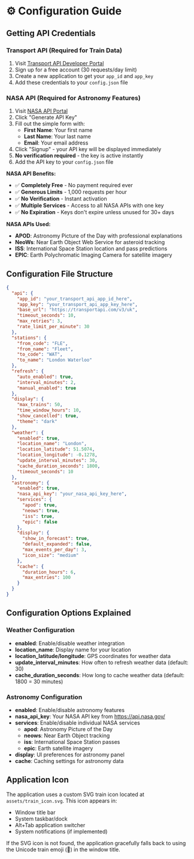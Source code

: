 # ⚙️ Configuration Guide

## Getting API Credentials

### Transport API (Required for Train Data)
1. Visit [Transport API Developer Portal](https://developer.transportapi.com/)
2. Sign up for a free account (30 requests/day limit)
3. Create a new application to get your `app_id` and `app_key`
4. Add these credentials to your `config.json` file

### NASA API (Required for Astronomy Features)
1. Visit [NASA API Portal](https://api.nasa.gov/)
2. Click "Generate API Key"
3. Fill out the simple form with:
   - **First Name**: Your first name
   - **Last Name**: Your last name
   - **Email**: Your email address
4. Click "Signup" - your API key will be displayed immediately
5. **No verification required** - the key is active instantly
6. Add the API key to your `config.json` file

**NASA API Benefits:**
- ✅ **Completely Free** - No payment required ever
- ✅ **Generous Limits** - 1,000 requests per hour
- ✅ **No Verification** - Instant activation
- ✅ **Multiple Services** - Access to all NASA APIs with one key
- ✅ **No Expiration** - Keys don't expire unless unused for 30+ days

**NASA APIs Used:**
- **APOD**: Astronomy Picture of the Day with professional explanations
- **NeoWs**: Near Earth Object Web Service for asteroid tracking
- **ISS**: International Space Station location and pass predictions
- **EPIC**: Earth Polychromatic Imaging Camera for satellite imagery

## Configuration File Structure

```json
{
  "api": {
    "app_id": "your_transport_api_app_id_here",
    "app_key": "your_transport_api_app_key_here",
    "base_url": "https://transportapi.com/v3/uk",
    "timeout_seconds": 10,
    "max_retries": 3,
    "rate_limit_per_minute": 30
  },
  "stations": {
    "from_code": "FLE",
    "from_name": "Fleet",
    "to_code": "WAT",
    "to_name": "London Waterloo"
  },
  "refresh": {
    "auto_enabled": true,
    "interval_minutes": 2,
    "manual_enabled": true
  },
  "display": {
    "max_trains": 50,
    "time_window_hours": 10,
    "show_cancelled": true,
    "theme": "dark"
  },
  "weather": {
    "enabled": true,
    "location_name": "London",
    "location_latitude": 51.5074,
    "location_longitude": -0.1278,
    "update_interval_minutes": 30,
    "cache_duration_seconds": 1800,
    "timeout_seconds": 10
  },
  "astronomy": {
    "enabled": true,
    "nasa_api_key": "your_nasa_api_key_here",
    "services": {
      "apod": true,
      "neows": true,
      "iss": true,
      "epic": false
    },
    "display": {
      "show_in_forecast": true,
      "default_expanded": false,
      "max_events_per_day": 3,
      "icon_size": "medium"
    },
    "cache": {
      "duration_hours": 6,
      "max_entries": 100
    }
  }
}
```

## Configuration Options Explained

### Weather Configuration
- **enabled**: Enable/disable weather integration
- **location_name**: Display name for your location
- **location_latitude/longitude**: GPS coordinates for weather data
- **update_interval_minutes**: How often to refresh weather data (default: 30)
- **cache_duration_seconds**: How long to cache weather data (default: 1800 = 30 minutes)

### Astronomy Configuration
- **enabled**: Enable/disable astronomy features
- **nasa_api_key**: Your NASA API key from https://api.nasa.gov/
- **services**: Enable/disable individual NASA services
  - **apod**: Astronomy Picture of the Day
  - **neows**: Near Earth Object tracking
  - **iss**: International Space Station passes
  - **epic**: Earth satellite imagery
- **display**: UI preferences for astronomy panel
- **cache**: Caching settings for astronomy data

## Application Icon

The application uses a custom SVG train icon located at `assets/train_icon.svg`. This icon appears in:
- Window title bar
- System taskbar/dock
- Alt+Tab application switcher
- System notifications (if implemented)

If the SVG icon is not found, the application gracefully falls back to using the Unicode train emoji (🚂) in the window title.